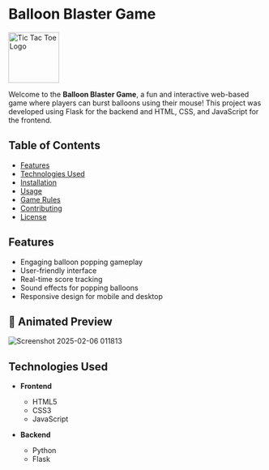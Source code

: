 # Balloon Blaster Game  
<img src="https://github.com/user-attachments/assets/6cceb8dc-a49c-4be5-bdc6-7db617e74c0" alt="Tic Tac Toe Logo" width="100"/>

Welcome to the **Balloon Blaster Game**, a fun and interactive web-based game where players can burst balloons using their mouse! This project was developed using Flask for the backend and HTML, CSS, and JavaScript for the frontend.  

## Table of Contents  

- [Features](#features)  
- [Technologies Used](#technologies-used)  
- [Installation](#installation)  
- [Usage](#usage)  
- [Game Rules](#game-rules)  
- [Contributing](#contributing)  
- [License](#license)  

## Features  

- Engaging balloon popping gameplay  
- User-friendly interface  
- Real-time score tracking  
- Sound effects for popping balloons  
- Responsive design for mobile and desktop
   
## 🎥 Animated Preview
![Screenshot 2025-02-06 011813](path_to_your_screenshot/Screenshot%2025-02-06%20011813.png)  

## Technologies Used  

- **Frontend**  
  - HTML5  
  - CSS3  
  - JavaScript  
  
- **Backend**  
  - Python  
  - Flask   
